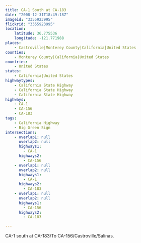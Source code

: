 ```yaml
---
title: CA-1 South at CA-183
date: "2008-12-31T18:49:18Z"
imageid: "3355923995"
flickrid: "3355923995"
location:
    latitude: 36.775536
    longitude: -121.771988
places:
    - Castroville|Monterey County|California|United States
counties:
    - Monterey County|California|United States
countries:
    - United States
states:
    - California|United States
highwaytypes:
    - California State Highway
    - California State Highway
    - California State Highway
highways:
    - CA-1
    - CA-156
    - CA-183
tags:
    - California Highway
    - Big Green Sign
intersections:
    - overlap1: null
      overlap2: null
      highways1:
        - CA-1
      highways2:
        - CA-156
    - overlap1: null
      overlap2: null
      highways1:
        - CA-1
      highways2:
        - CA-183
    - overlap1: null
      overlap2: null
      highways1:
        - CA-156
      highways2:
        - CA-183

---
```

CA-1 south at CA-183/To CA-156/Castroville/Salinas.